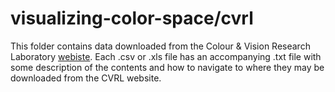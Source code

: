 # visualizing-color-space/cvrl
This folder contains data downloaded from the Colour & Vision Research
Laboratory [webiste](http://www.cvrl.org).  Each .csv or .xls file has an
accompanying .txt file with some description of the contents and how to navigate
to where they may be downloaded from the CVRL website.